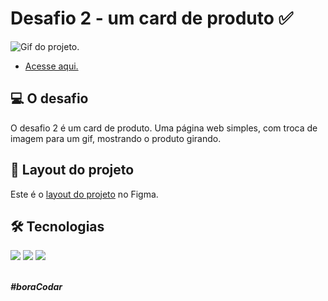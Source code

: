 # Desafio 2 - um card de produto ✅

<img src="./.github/preview-desafio-02.gif" alt="Gif do projeto." />

* <a href="https://lucyanovidio.github.io/boraCodar-rocketseat/desafio-02/">Acesse aqui.</a>

## 💻 O desafio

O desafio 2 é um card de produto. Uma página web simples, com troca de imagem para um gif, mostrando o produto girando.

## 🎨 Layout do projeto

Este é o <a href="https://www.figma.com/community/file/1195050984449538256">layout do projeto</a> no Figma.

## 🛠 Tecnologias

<div>
    <img src="https://img.shields.io/badge/HTML5-E34F26?style=for-the-badge&logo=html5&logoColor=white" />
    <img src="https://img.shields.io/badge/CSS3-1572B6?style=for-the-badge&logo=css3&logoColor=white" />
    <img src="https://img.shields.io/badge/JavaScript-F7DF1E?style=for-the-badge&logo=javascript&logoColor=black" />
</div>
<br>

***#boraCodar***
